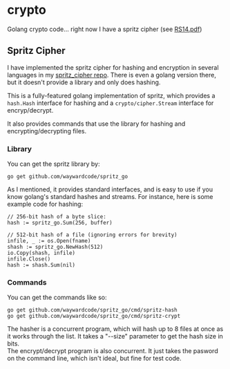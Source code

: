 # crypto
Golang crypto code... right now I have a spritz cipher (see [RS14.pdf][2])

## Spritz Cipher
I have implemented the spritz cipher for hashing and encryption in several 
languages in my [spritz_cipher repo][1].  There is even a golang version
there, but it doesn't provide a library and only does hashing.

This is a fully-featured golang implementation of spritz, which
provides a `hash.Hash` interface for hashing and a `crypto/cipher.Stream`
interface for encryp/decrypt.  

It also provides commands that use the library for hashing and 
encrypting/decrypting files.

### Library
You can get the spritz library by:

    go get github.com/waywardcode/spritz_go

As I mentioned, it provides standard interfaces, and is
easy to use if you know golang's standard hashes and streams.  For instance,
here is some example code for hashing:

    // 256-bit hash of a byte slice:
    hash := spritz_go.Sum(256, buffer)
    
    // 512-bit hash of a file (ignoring errors for brevity)
    infile, _ := os.Open(fname)
    shash := spritz_go.NewHash(512)
    io.Copy(shash, infile)
    infile.Close()
    hash := shash.Sum(nil)

### Commands

You can get the commands like so:

    go get github.com/waywardcode/spritz_go/cmd/spritz-hash
    go get github.com/waywardcode/spritz_go/cmd/spritz-crypt

The hasher is a concurrent program, which will hash up to 8 files at once as it works
through the list.  It takes a "--size" parameter to get the hash size in bits.  
The encrypt/decrypt program is also concurrent.  It just takes
the pasword on the command line, which isn't ideal, but fine for test code.

[1]: https://github.com/waywardcode/spritz_cipher
[2]: http://people.csail.mit.edu/rivest/pubs/RS14.pdf
